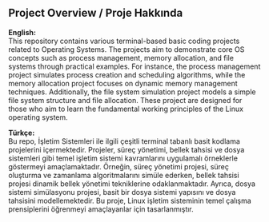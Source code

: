 ## Project Overview / Proje Hakkında

**English:**  
This repository contains various terminal-based basic coding projects related to Operating Systems. The projects aim to demonstrate core OS concepts such as process management, memory allocation, and file systems through practical examples. For instance, the process management project simulates process creation and scheduling algorithms, while the memory allocation project focuses on dynamic memory management techniques. Additionally, the file system simulation project models a simple file system structure and file allocation. These project are designed for those who aim to learn the fundamental working principles of the Linux operating system.

**Türkçe:**  
Bu repo, İşletim Sistemleri ile ilgili çeşitli terminal tabanlı basit kodlama projelerini içermektedir. Projeler, süreç yönetimi, bellek tahsisi ve dosya sistemleri gibi temel işletim sistemi kavramlarını uygulamalı örneklerle göstermeyi amaçlamaktadır. Örneğin, süreç yönetimi projesi, süreç oluşturma ve zamanlama algoritmalarını simüle ederken, bellek tahsisi projesi dinamik bellek yönetimi tekniklerine odaklanmaktadır. Ayrıca, dosya sistemi simülasyonu projesi, basit bir dosya sistemi yapısını ve dosya tahsisini modellemektedir. Bu proje, Linux işletim sisteminin temel çalışma prensiplerini öğrenmeyi amaçlayanlar için tasarlanmıştır.
